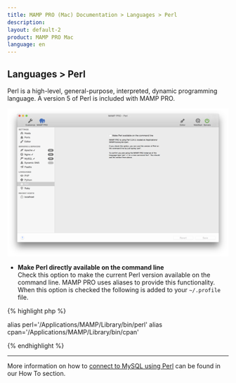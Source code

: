```yaml
---
title: MAMP PRO (Mac) Documentation > Languages > Perl
description: 
layout: default-2
product: MAMP PRO Mac
language: en
---
```


## Languages > Perl

Perl is a high-level, general-purpose, interpreted, dynamic programming language. A version 5 of Perl is included with MAMP PRO.

![MAMP](/en/MAMP-PRO-Mac/Languages/Perl/Perl.png)

*  **Make Perl directly available on the command line**  
   Check this option to make the current Perl version available on the command line. MAMP PRO uses aliases to provide this functionality. When this option is checked the following is added to your `~/.profile` file.
   
   
{% highlight php %}

alias perl='/Applications/MAMP/Library/bin/perl'
alias cpan='/Applications/MAMP/Library/bin/cpan'

{% endhighlight %} 
   
---

More information on how to [connect to MySQL using Perl](../../How-Tos/MySQL/#perl_connect) can be found in our How To section.
